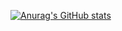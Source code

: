 [![Anurag's GitHub stats](https://github-readme-stats.vercel.app/api?username=satyap2436)](https://github.com/anuraghazra/github-readme-stats)
